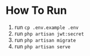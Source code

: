 # How To Run

1. run `cp .env.example .env`
2. run `php artisan jwt:secret`
3. run `php artisan migrate`
4. run `php artisan serve`
